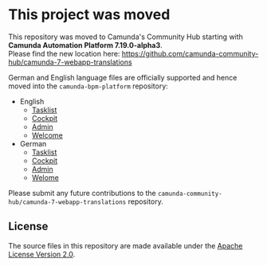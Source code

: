 # This project was moved

This repository was moved to Camunda's Community Hub starting with **Camunda Automation Platform 7.19.0-alpha3**.\
Please find the new location here: https://github.com/camunda-community-hub/camunda-7-webapp-translations

German and English language files are officially supported and hence moved into the `camunda-bpm-platform` repository:

* English
  * [Tasklist](https://github.com/camunda/camunda-bpm-platform/tree/master/webapps/ui/tasklist/client/locales/en.json)
  * [Cockpit](https://github.com/camunda/camunda-bpm-platform/tree/master/webapps/ui/cockpit/client/locales/en.json)
  * [Admin](https://github.com/camunda/camunda-bpm-platform/tree/master/webapps/ui/admin/client/locales/en.json)
  * [Welcome](https://github.com/camunda/camunda-bpm-platform/tree/master/webapps/ui/welcome/client/locales/en.json)
* German
  * [Tasklist](https://github.com/camunda/camunda-bpm-platform/tree/master/webapps/ui/tasklist/client/locales/en.json)
  * [Cockpit](https://github.com/camunda/camunda-bpm-platform/tree/master/webapps/ui/cockpit/client/locales/en.json)
  * [Admin](https://github.com/camunda/camunda-bpm-platform/tree/master/webapps/ui/admin/client/locales/en.json)
  * [Welome](https://github.com/camunda/camunda-bpm-platform/tree/master/webapps/ui/welcome/client/locales/en.json)

Please submit any future contributions to the `camunda-community-hub/camunda-7-webapp-translations` repository.

## License

The source files in this repository are made available under the [Apache License Version 2.0](./LICENSE).
